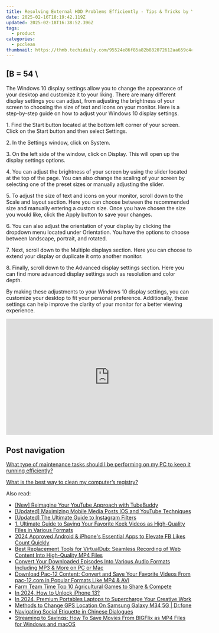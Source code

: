 ```yaml
---
title: Resolving External HDD Problems Efficiently - Tips & Tricks by YL Software Experts
date: 2025-02-16T18:19:42.119Z
updated: 2025-02-18T16:38:52.396Z
tags:
  - product
categories:
  - pcclean
thumbnail: https://thmb.techidaily.com/95524e86f85a82b882072612aa659c4c34bda2a3447788441dbc49006b9ec58d.jpg
---
```


## \[B = 54 \

The Windows 10 display settings allow you to change the appearance of your desktop and customize it to your liking. There are many different display settings you can adjust, from adjusting the brightness of your screen to choosing the size of text and icons on your monitor. Here is a step-by-step guide on how to adjust your Windows 10 display settings. 

1\. Find the Start button located at the bottom left corner of your screen. Click on the Start button and then select Settings.

2\. In the Settings window, click on System.

3\. On the left side of the window, click on Display. This will open up the display settings options. 

4\. You can adjust the brightness of your screen by using the slider located at the top of the page. You can also change the scaling of your screen by selecting one of the preset sizes or manually adjusting the slider.

5\. To adjust the size of text and icons on your monitor, scroll down to the Scale and layout section. Here you can choose between the recommended size and manually entering a custom size. Once you have chosen the size you would like, click the Apply button to save your changes.

6\. You can also adjust the orientation of your display by clicking the dropdown menu located under Orientation. You have the options to choose between landscape, portrait, and rotated.

7\. Next, scroll down to the Multiple displays section. Here you can choose to extend your display or duplicate it onto another monitor.

8\. Finally, scroll down to the Advanced display settings section. Here you can find more advanced display settings such as resolution and color depth. 

By making these adjustments to your Windows 10 display settings, you can customize your desktop to fit your personal preference. Additionally, these settings can help improve the clarity of your monitor for a better viewing experience.

<!-- affiliate ads begin -->
<iframe width="560" height="315" src="https://www.youtube.com/embed/9Jfq2Wx1Bcs?si=YQrYpTy0g4aV5QaO" title="YouTube video player" frameborder="0" allow="accelerometer; autoplay; clipboard-write; encrypted-media; gyroscope; picture-in-picture; web-share" referrerpolicy="strict-origin-when-cross-origin" allowfullscreen></iframe>
<!-- affiliate ads end -->

## Post navigation

[What type of maintenance tasks should I be performing on my PC to keep it running efficiently?](https://tools.techidaily.com/pcclean/products/)

[What is the best way to clean my computer’s registry?](https://tools.techidaily.com/pcclean/products/)

<ins class="adsbygoogle"
     style="display:block"
     data-ad-format="autorelaxed"
     data-ad-client="ca-pub-7571918770474297"
     data-ad-slot="1223367746"></ins>

<ins class="adsbygoogle"
     style="display:block"
     data-ad-client="ca-pub-7571918770474297"
     data-ad-slot="8358498916"
     data-ad-format="auto"
     data-full-width-responsive="true"></ins>

<span class="atpl-alsoreadstyle">Also read:</span>
<div><ul>
<li><a href="https://youtube-stream.techidaily.com/new-reimagine-your-youtube-approach-with-tubebuddy/"><u>[New] Reimagine Your YouTube Approach with TubeBuddy</u></a></li>
<li><a href="https://facebook-record-videos.techidaily.com/updated-maximizing-mobile-media-posts-ios-and-youtube-techniques/"><u>[Updated] Maximizing Mobile Media Posts IOS and YouTube Techniques</u></a></li>
<li><a href="https://instagram-videos.techidaily.com/updated-the-ultimate-guide-to-instagram-filters/"><u>[Updated] The Ultimate Guide to Instagram Filters</u></a></li>
<li><a href="https://discover-fantastic.techidaily.com/1-ultimate-guide-to-saving-your-favorite-keek-videos-as-high-quality-files-in-various-formats/"><u>1. Ultimate Guide to Saving Your Favorite Keek Videos as High-Quality Files in Various Formats</u></a></li>
<li><a href="https://facebook-videos.techidaily.com/2024-approved-android-and-iphones-essential-apps-to-elevate-fb-likes-count-quickly/"><u>2024 Approved Android & iPhone's Essential Apps to Elevate FB Likes Count Quickly</u></a></li>
<li><a href="https://discover-fantastic.techidaily.com/best-replacement-tools-for-virtualdub-seamless-recording-of-web-content-into-high-quality-mp4-files/"><u>Best Replacement Tools for VirtualDub: Seamless Recording of Web Content Into High-Quality MP4 Files</u></a></li>
<li><a href="https://discover-fantastic.techidaily.com/convert-your-downloaded-episodes-into-various-audio-formats-including-mp3-and-more-on-pc-or-mac/"><u>Convert Your Downloaded Episodes Into Various Audio Formats Including MP3 & More on PC or Mac</u></a></li>
<li><a href="https://discover-fantastic.techidaily.com/download-pac-12-content-convert-and-save-your-favorite-videos-from-pac-12com-in-popular-formats-like-mp4-and-avi/"><u>Download Pac-12 Content: Convert and Save Your Favorite Videos From pac-12.com in Popular Formats Like MP4 & AVI</u></a></li>
<li><a href="https://screen-recording.techidaily.com/farm-team-time-top-10-agricultural-games-to-share-and-compete/"><u>Farm Team Time Top 10 Agricultural Games to Share & Compete</u></a></li>
<li><a href="https://ios-unlock.techidaily.com/in-2024-how-to-unlock-iphone-13-by-drfone-ios/"><u>In 2024, How to Unlock iPhone 13?</u></a></li>
<li><a href="https://youtube-help.techidaily.com/in-2024-premium-portables-laptops-to-supercharge-your-creative-work/"><u>In 2024, Premium Portables Laptops to Supercharge Your Creative Work</u></a></li>
<li><a href="https://fake-location.techidaily.com/methods-to-change-gps-location-on-samsung-galaxy-m34-5g-drfone-by-drfone-virtual-android/"><u>Methods to Change GPS Location On Samsung Galaxy M34 5G | Dr.fone</u></a></li>
<li><a href="https://mondly-stories.techidaily.com/navigating-social-etiquette-in-chinese-dialogues/"><u>Navigating Social Etiquette in Chinese Dialogues</u></a></li>
<li><a href="https://discover-fantastic.techidaily.com/streaming-to-savings-how-to-save-movies-from-bigflix-as-mp4-files-for-windows-and-macos/"><u>Streaming to Savings: How To Save Movies From BIGFlix as MP4 Files for Windows and macOS</u></a></li>
</ul></div>

